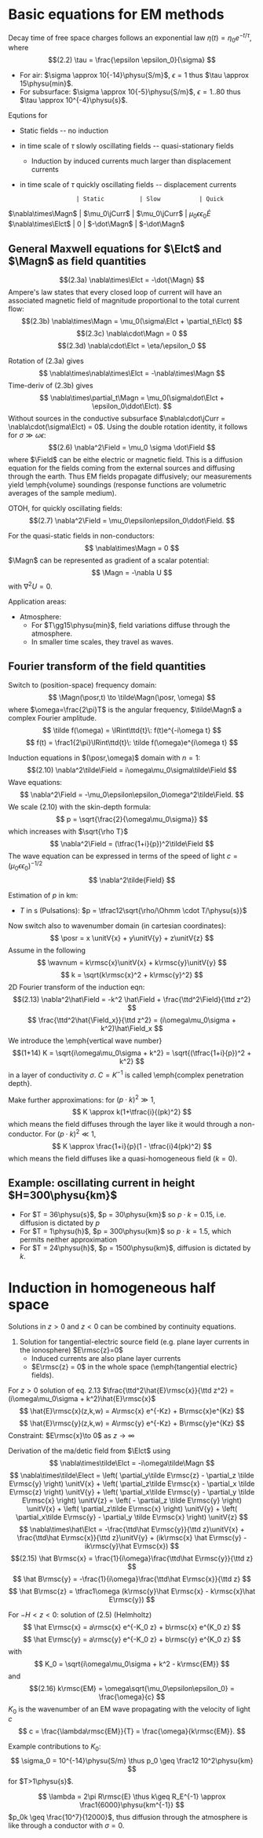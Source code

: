 

Basic equations for EM methods
===

Decay time of free space charges follows an exponential law $\eta(t) = \eta_0 e^{-t/\tau}$, where
$$(2.2)
  \tau = \frac{\epsilon \epsilon_0}{\sigma}
$$
- For air: $\sigma \approx 10{-14}\physu{S/m}$, $\epsilon=1$ thus $\tau \approx 15\physu{min}$.
- For subsurface: $\sigma \approx 10{-5}\physu{S/m}$, $\epsilon=1..80$ thus $\tau \approx 10^{-4}\physu{s}$.

Equtions for
- Static fields -- no induction
- in time scale of $\tau$ slowly oscillating fields -- quasi-stationary fields
    - Induction by induced currents much larger than displacement currents
- in time scale of $\tau$ quickly oscillating fields -- displacement currents

                      | Static          | Slow           | Quick
$\nabla\times\Magn$   | $\mu_0\jCurr$   | $\mu_0\jCurr$  | $\mu_0\epsilon\epsilon_0\dot E$
$\nabla\times\Elct$   | $0$             | $-\dot\Magn$   | $-\dot\Magn$


General Maxwell equations for $\Elct$ and $\Magn$ as field quantities
---

$$(2.3a)
  \nabla\times\Elct  = -\dot{\Magn}
$$
Ampere's law states that every closed loop of current will have an associated magnetic
field of magnitude proportional to the total current flow:
$$(2.3b)
  \nabla\times\Magn  = \mu_0(\sigma\Elct + \partial_t\Elct)
$$
$$(2.3c)
  \nabla\cdot\Magn   = 0
$$
$$(2.3d)
  \nabla\cdot\Elct   = \eta/\epsilon_0
$$

Rotation of (2.3a) gives
$$
  \nabla\times\nabla\times\Elct = -\nabla\times\Magn
$$
Time-deriv of (2.3b) gives
$$
  \nabla\times\partial_t\Magn = \mu_0(\sigma\dot\Elct + \epsilon_0\ddot\Elct).
$$
Without sources in the conductive subsurface $\nabla\cdot\jCurr = \nabla\cdot(\sigma\Elct) = 0$.
Using the double rotation identity, it follows for $\sigma\gg\omega\epsilon$:
$$(2.6)
  \nabla^2\Field = \mu_0 \sigma \dot\Field
$$
where $\Field$ can be eithe electric or magnetic field.
This is a diffusion equation for the fields coming from
the external sources and diffusing through the earth.
Thus EM fields propagate diffusively; our measurements yield \emph{volume} soundings
(response functions are volumetric averages of the sample medium).

OTOH, for quickly oscillating fields:
$$(2.7)
  \nabla^2\Field = \mu_0\epsilon\epsilon_0\ddot\Field.
$$

For the quasi-static fields in non-conductors:
$$
  \nabla\times\Magn = 0
$$
$\Magn$ can be represented as gradient of a scalar potential:
$$
  \Magn = -\nabla U
$$
with $\nabla^2 U = 0$.

Application areas:

- Atmosphere:
    - For $T\gg15\physu{min}$, field variations diffuse through the atmosphere.
    - In smaller time scales, they travel as waves.
    

Fourier transform of the field quantities
---

Switch to (position-space) frequency domain:
$$
  \Magn(\posr,t) \to \tilde\Magn(\posr, \omega)
$$
where $\omega=\frac{2\pi}T$ is the angular frequency, $\tilde\Magn$ a complex Fourier amplitude.
$$
  \tilde f(\omega) = \IRint\ttd{t}\: f(t)e^{-i\omega t}
$$
$$
  f(t) = \frac1{2\pi}\IRint\ttd{t}\: \tilde f(\omega)e^{i\omega t}
$$

Induction equations in $(\posr,\omega)$ domain with $n=1$:
$$(2.10)
  \nabla^2\tilde\Field = i\omega\mu_0\sigma\tilde\Field
$$
Wave equations:
$$
  \nabla^2\Field = -\mu_0\epsilon\epsilon_0\omega^2\tilde\Field.
$$
We scale (2.10) with the skin-depth formula:
$$
  p = \sqrt{\frac{2}{\omega\mu_0\sigma}}
$$
which increases with $\sqrt{\rho T}$
$$
  \nabla^2\Field = (\tfrac{1+i}{p})^2\tilde\Field
$$
The wave equation can be expressed in terms of the speed of light $c = (\mu_0\epsilon\epsilon_0)^{-1/2}$
$$
  \nabla^2\tilde{Field}
$$

Estimation of $p$ in km:
- $T$ in s (Pulsations): $p = \tfrac12\sqrt{\rho/\Ohmm \cdot T/\physu{s}}$


Now switch also to wavenumber domain (in cartesian coordinates):
$$
  \posr = x \unitV{x} + y\unitV{y} + z\unitV{z}
$$
Assume in the following
$$
  \wavnum = k\rmsc{x}\unitV{x} + k\rmsc{y}\unitV{y}
$$
$$
  k = \sqrt{k\rmsc{x}^2 + k\rmsc{y}^2}
$$
2D Fourier transform of the induction eqn:
$$(2.13)
  \nabla^2\hat\Field = -k^2 \hat\Field + \frac{\ttd^2\Field}{\ttd z^2}
$$
$$
  \frac{\ttd^2\hat{\Field_x}}{\ttd z^2} = (i\omega\mu_0\sigma + k^2)\hat\Field_x
$$
We introduce the \emph{vertical wave number}
$$(1+14)
  K = \sqrt{i\omega\mu_0\sigma + k^2} = \sqrt{(\tfrac{1+i}{p})^2 + k^2}
$$
in a layer of conductivity $\sigma$. $C = K^{-1}$ is called \emph{complex penetration depth}.

Make further approximations: for $(p\cdot k)^2 \gg 1$,
$$
  K \approx k(1+\tfrac{i}{(pk)^2}
$$
which means the field diffuses through the layer like it would through a non-conductor.
For $(p\cdot k)^2 \ll 1$,
$$
  K \approx \frac{1+i}{p}(1 - \tfrac{i}4(pk)^2)
$$
which means the field diffuses like a quasi-homogeneous field ($k=0$).

Example: oscillating current in height $H=300\physu{km}$
---

- For $T = 36\physu{s}$, $p = 30\physu{km}$ so $p\cdot k = 0.15$, i.e. diffusion is dictated by $p$
- For $T = 1\physu{h}$, $p = 300\physu{km}$ so $p\cdot k = 1.5$, which permits neither approximation
- For $T = 24\physu{h}$, $p = 1500\physu{km}$, diffusion is dictated by $k$.



Induction in homogeneous half space
===

Solutions in $z>0$ and $z<0$ can be combined by continuity equations.

1. Solution for tangential-electric source field (e.g. plane layer currents in the ionosphere) $E\rmsc{z}=0$
    - Induced currents are also plane layer currents
    - $E\rmsc{z} = 0$ in the whole space (\emph{tangential electric} fields).

For $z>0$ solution of eq. 2.13 $\frac{\ttd^2\hat{E}\rmsc{x}}{\ttd z^2} = (i\omega\mu_0\sigma + k^2)\hat{E}\rmsc{x}$
$$
  \hat{E}\rmsc{x}(z,k,w) = A\rmsc{x} e^{-Kz} + B\rmsc{x}e^{Kz}
$$
$$
  \hat{E}\rmsc{y}(z,k,w) = A\rmsc{y} e^{-Kz} + B\rmsc{y}e^{Kz}
$$
Constraint: $E\rmsc{x}\to 0$ as $z \to\infty$

Derivation of the ma/detic field from $\Elct$ using
$$
  \nabla\times\tilde\Elct = -i\omega\tilde\Magn
$$
$$
  \nabla\times\tilde\Elect
    = \left( \partial_y\tilde E\rmsc{z} - \partial_z \tilde E\rmsc{y} \right) \unitV{x}
    + \left( \partial_z\tilde E\rmsc{x} - \partial_x \tilde E\rmsc{z} \right) \unitV{y}
    + \left( \partial_x\tilde E\rmsc{y} - \partial_y \tilde E\rmsc{x} \right) \unitV{z}
    = \left( - \partial_z \tilde E\rmsc{y} \right) \unitV{x}
    + \left( \partial_z\tilde E\rmsc{x}  \right) \unitV{y}
    + \left( \partial_x\tilde E\rmsc{y} - \partial_y \tilde E\rmsc{x} \right) \unitV{z}
$$
$$
  \nabla\times\hat\Elct
     = -\frac{\ttd\hat E\rmsc{y}}{\ttd z}\unitV{x}
       + \frac{\ttd\hat E\rmsc{x}}{\ttd z}\unitV{y}
       + (ik\rmsc{x} \hat E\rmsc{y} - ik\rmsc{y}\hat E\rmsc{x})
$$
$$(2.15)
  \hat B\rmsc{x} = \frac{1}{i\omega}\frac{\ttd\hat E\rmsc{y}}{\ttd z}
$$
$$
  \hat B\rmsc{y} = -\frac{1}{i\omega}\frac{\ttd\hat E\rmsc{x}}{\ttd z}
$$
$$
  \hat B\rmsc{z} = \tfrac1\omega (k\rmsc{y}\hat E\rmsc{x} - k\rmsc{x}\hat E\rmsc{y})
$$

For $-H < z < 0$: solution of (2.5) (Helmholtz)
$$
  \hat E\rmsc{x} = a\rmsc{x} e^{-K_0 z} + b\rmsc{x} e^{K_0 z}
$$
$$
  \hat E\rmsc{y} = a\rmsc{y} e^{-K_0 z} + b\rmsc{y} e^{K_0 z}
$$
with
$$
  K_0 = \sqrt{i\omega\mu_0\sigma + k^2 - k\rmsc{EM}}
$$
and
$$(2.16)
  k\rmsc{EM} = \omega\sqrt{\mu_0\epsilon\epsilon_0} = \frac{\omega}{c}
$$
$K_0$ is the wavenumber of an EM wave propagating with the velocity of light $c$
$$
  c = \frac{\lambda\rmsc{EM}}{T} = \frac{\omega}{k\rmsc{EM}}.
$$

Example contributions to $K_0$:
$$
  \sigma_0 = 10^{-14}\physu{S/m} \thus p_0 \geq \frac12 10^2\physu{km}
$$
for $T>1\physu{s}$.

$$
  \lambda = 2\pi R\rmsc{E} \thus k\geq R_E^{-1} \approx \frac1{6000}\physu{km^{-1}}
$$
$p_0k \geq \frac{10^7}{12000}$, thus diffusion through the atmosphere is like through a conductor with $\sigma = 0$.

